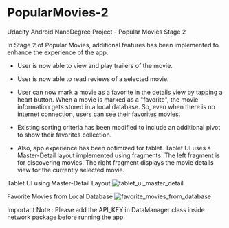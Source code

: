 # PopularMovies-2
Udacity Android NanoDegree Project - Popular Movies Stage 2

In Stage 2 of Popular Movies, additional features has been implemented to enhance the experience of the app.

- User is now able to view and play trailers of the movie.
- User is now able to read reviews of a selected movie.
- User can now mark a movie as a favorite in the details view by tapping a heart button.
  When a movie is marked as a "favorite", the movie information gets stored in a local database.
  So, even when there is no internet connection, users can see their favorites movies.
- Existing sorting criteria has been modified to include an additional pivot to show their favorites collection.

- Also, app experience has been optimized for tablet. Tablet UI uses a Master-Detail layout implemented using fragments.
  The left fragment is for discovering movies. The right fragment displays the movie details view for the currently selected movie.

Tablet UI using Master-Detail Layout
![tablet_ui_master_detail](https://udacity-github-sync-content.s3.amazonaws.com/_imgs/7402/1466036925/Screenshot_20160615-201656.png)

Favorite Movies from Local Database
![favorite_movies_from_database](https://udacity-github-sync-content.s3.amazonaws.com/_imgs/7402/1466036925/Screenshot_20160615-201755.png)


Important Note : Please add the API_KEY in DataManager class inside network package before running the app.
  
  
